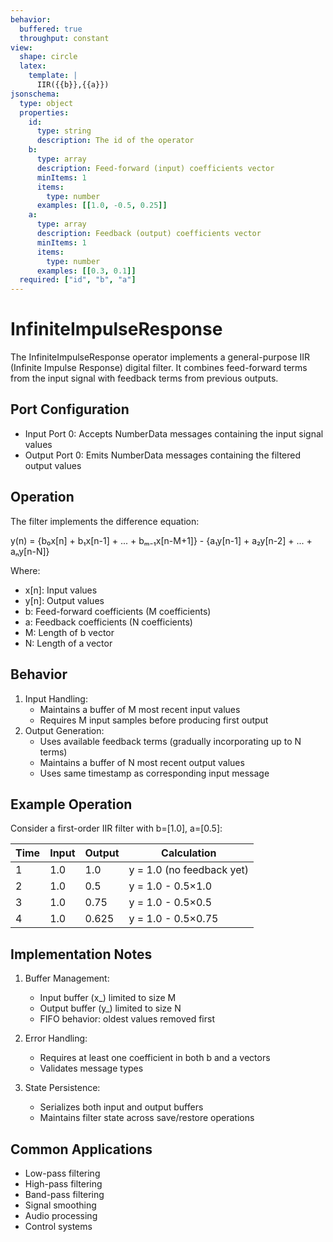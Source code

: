 ```yaml
---
behavior:
  buffered: true
  throughput: constant
view:
  shape: circle
  latex:
    template: |
      IIR({{b}},{{a}})
jsonschema:
  type: object
  properties:
    id:
      type: string
      description: The id of the operator
    b:
      type: array
      description: Feed-forward (input) coefficients vector
      minItems: 1
      items:
        type: number
      examples: [[1.0, -0.5, 0.25]]
    a:
      type: array
      description: Feedback (output) coefficients vector
      minItems: 1
      items:
        type: number
      examples: [[0.3, 0.1]]
  required: ["id", "b", "a"]
---
```


# InfiniteImpulseResponse

The InfiniteImpulseResponse operator implements a general-purpose IIR (Infinite Impulse Response) digital filter. It combines feed-forward terms from the input signal with feedback terms from previous outputs.

## Port Configuration

- Input Port 0: Accepts NumberData messages containing the input signal values
- Output Port 0: Emits NumberData messages containing the filtered output values

## Operation

The filter implements the difference equation:

y(n) = {b₀x[n] + b₁x[n-1] + ... + bₘ₋₁x[n-M+1]} - {a₁y[n-1] + a₂y[n-2] + ... + aₙy[n-N]}

Where:

- x[n]: Input values
- y[n]: Output values
- b: Feed-forward coefficients (M coefficients)
- a: Feedback coefficients (N coefficients)
- M: Length of b vector
- N: Length of a vector

## Behavior

1. Input Handling:
   - Maintains a buffer of M most recent input values
   - Requires M input samples before producing first output
2. Output Generation:
   - Uses available feedback terms (gradually incorporating up to N terms)
   - Maintains a buffer of N most recent output values
   - Uses same timestamp as corresponding input message

## Example Operation

Consider a first-order IIR filter with b=[1.0], a=[0.5]:

| Time | Input | Output | Calculation               |
| ---- | ----- | ------ | ------------------------- |
| 1    | 1.0   | 1.0    | y = 1.0 (no feedback yet) |
| 2    | 1.0   | 0.5    | y = 1.0 - 0.5×1.0         |
| 3    | 1.0   | 0.75   | y = 1.0 - 0.5×0.5         |
| 4    | 1.0   | 0.625  | y = 1.0 - 0.5×0.75        |

## Implementation Notes

1. Buffer Management:

   - Input buffer (x\_) limited to size M
   - Output buffer (y\_) limited to size N
   - FIFO behavior: oldest values removed first

2. Error Handling:

   - Requires at least one coefficient in both b and a vectors
   - Validates message types

3. State Persistence:
   - Serializes both input and output buffers
   - Maintains filter state across save/restore operations

## Common Applications

- Low-pass filtering
- High-pass filtering
- Band-pass filtering
- Signal smoothing
- Audio processing
- Control systems

